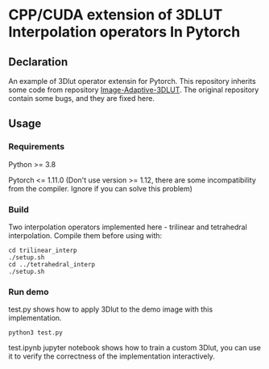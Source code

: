 # CPP/CUDA extension of 3DLUT Interpolation operators In Pytorch

## Declaration
An example of 3Dlut operator extensin for Pytorch. This repository inherits some code from repository [Image-Adaptive-3DLUT](https://github.com/HuiZeng/Image-Adaptive-3DLUT). The original repository contain some bugs, and they are fixed here.

## Usage
### Requirements
Python >= 3.8

Pytorch <= 1.11.0 (Don't use version >= 1.12, there are some incompatibility from the compiler. Ignore if you can solve this problem)

### Build
Two interpolation operators implemented here - trilinear and tetrahedral interpolation. Compile them before using with:

```
cd trilinear_interp  
./setup.sh
cd ../tetrahedral_interp
./setup.sh
```

### Run demo
test.py shows how to apply 3Dlut to the demo image with this implementation.
```
python3 test.py
```
test.ipynb jupyter notebook shows how to train a custom 3Dlut, you can use it to verify the correctness of the implementation interactively.